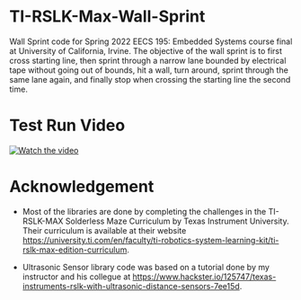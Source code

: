 # TI-RSLK-Max-Wall-Sprint

Wall Sprint code for Spring 2022 EECS 195: Embedded Systems course final at University of California, Irvine. The objective of the wall sprint is to first cross starting line, then sprint through a narrow lane bounded by electrical tape without going out of bounds, hit a wall, turn around, sprint through the same lane again, and finally stop when crossing the starting line the second time.

# Test Run Video

[![Watch the video](https://img.youtube.com/vi/WNANxv6DUgE/maxresdefault.jpg)](https://www.youtube.com/shorts/WNANxv6DUgE)

# Acknowledgement

* Most of the libraries are done by completing the challenges in the TI-RSLK-MAX Solderless Maze Curriculum by Texas Instrument University. Their curriculum is available at their website https://university.ti.com/en/faculty/ti-robotics-system-learning-kit/ti-rslk-max-edition-curriculum.

* Ultrasonic Sensor library code was based on a tutorial done by my instructor and his collegue at https://www.hackster.io/125747/texas-instruments-rslk-with-ultrasonic-distance-sensors-7ee15d.
